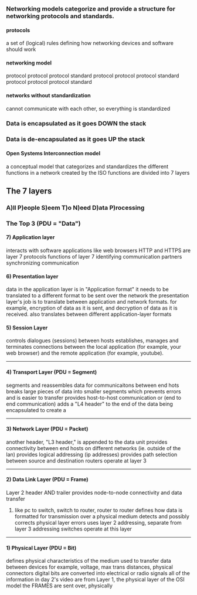 ### Networking models categorize and provide a structure for networking protocols and standards.
#### protocols
a set of (logical) rules defining how networking devices and software should work
#### networking model 
protocol protocol protocol standard
protocol protocol protocol standard
protocol protocol protocol standard
#### networks without standardization
cannot communicate with each other, so everything is standardized

### Data is encapsulated as it goes DOWN the stack
### Data is de-encapsulated as it goes UP the stack

#### Open Systems Interconnection model
a conceptual model that categorizes and standardizes the different functions in a network
created by the ISO
functions are divided into 7 layers

## The 7 layers

### A)ll P)eople S)eem T)o N)eed D)ata P)rocessing

### The Top 3 (PDU = "Data")
#### 7) Application layer
interacts with software applications like web browsers
HTTP and HTTPS are layer 7 protocols
functions of layer 7
	identifying communication partners
	synchronizing communication

#### 6) Presentation layer
data in the application layer is in "Application format"
it needs to be translated to a different format to be sent over the network
the presentation layer's job is to translate between application and network formats.
for example, encryption of data as it is sent, and decryption of data as it is received.
also translates between different application-layer formats

#### 5) Session Layer
controls dialogues (sessions) between hosts
establishes, manages and terminates connections between the local application (for example, your web browser) and the remote application (for example, youtube).

----
#### 4) Transport Layer (PDU = Segment)
segments and reassembles data for communicaitons between end hots
breaks large pieces of data into smaller segments which prevents errors and is easier to transfer
provides host-to-host communication
	or (end to end communication)
adds a "L4 header" to the end of the data being encapsulated to create a

----

#### 3) Network Layer (PDU = Packet)
another header, "L3 header," is appended to the data unit
provides connectivity between end hosts on different networks (ie. outside of the lan)
provides logical addressing (ip addresses)
provides path selection between source and destination
routers operate at layer 3

----
#### 2) Data Link Layer (PDU = Frame)
Layer 2 header AND trailer
provides node-to-node connectivity and data transfer
1) like pc to switch, switch to router, router to router
defines how data is formatted for transmission over a physical medium
detects and possibly corrects physical layer errors
uses layer 2 addressing, separate from layer 3 addressing
switches operate at this layer

----

#### 1) Physical Layer (PDU = Bit)
defines physical characteristics of the medium used to transfer data between devices
for example, voltage, max trans distances, physical connectors
digital bits are converted into electrical or radio signals
all of the information in day 2's video are from Layer 1, the physical layer of the OSI model
the FRAMES are sent over, physically
